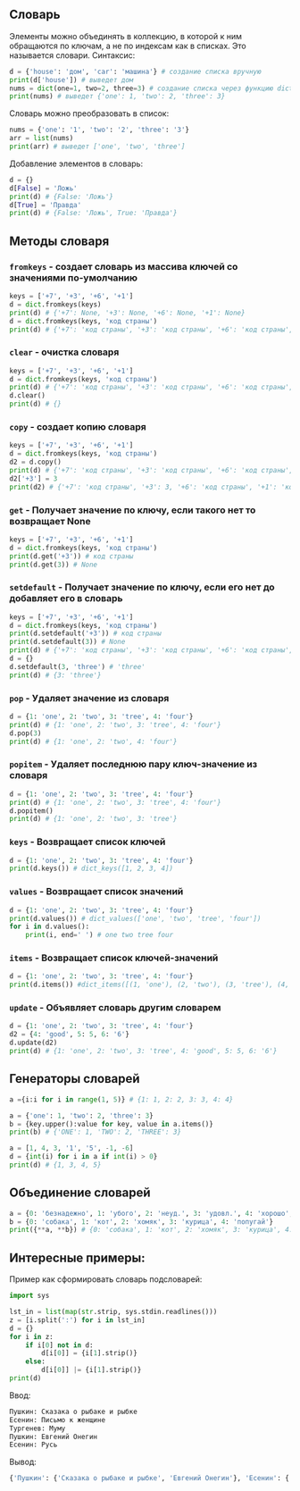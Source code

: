## Словарь
Элементы можно объединять в коллекцию, в которой к ним обращаются по ключам, а не по индексам как в списках. Это называется словари.
Синтаксис:

```python
d = {'house': 'дом', 'car': 'машина'} # создание списка вручную
print(d['house']) # выведет дом
nums = dict(one=1, two=2, three=3) # создание списка через функцию dict
print(nums) # выведет {'one': 1, 'two': 2, 'three': 3}
```

Словарь можно преобразовать в список:

```python
nums = {'one': '1', 'two': '2', 'three': '3'}
arr = list(nums)
print(arr) # выведет ['one', 'two', 'three']
```

Добавление элементов в словарь:

```python
d = {}
d[False] = 'Ложь'
print(d) # {False: 'Ложь'}
d[True] = 'Правда'
print(d) # {False: 'Ложь', True: 'Правда'}
```

## Методы словаря

### `fromkeys` - создает словарь из массива ключей со значениями по-умолчанию

```python
keys = ['+7', '+3', '+6', '+1']
d = dict.fromkeys(keys)
print(d) # {'+7': None, '+3': None, '+6': None, '+1': None}
d = dict.fromkeys(keys, 'код страны')
print(d) # {'+7': 'код страны', '+3': 'код страны', '+6': 'код страны', '+1': 'код страны'}
```

### `clear` - очистка словаря

```python
keys = ['+7', '+3', '+6', '+1']
d = dict.fromkeys(keys, 'код страны')
print(d) # {'+7': 'код страны', '+3': 'код страны', '+6': 'код страны', '+1': 'код страны'}
d.clear()
print(d) # {}
```

### `copy` - создает копию словаря

```python
keys = ['+7', '+3', '+6', '+1']
d = dict.fromkeys(keys, 'код страны')
d2 = d.copy()
print(d) # {'+7': 'код страны', '+3': 'код страны', '+6': 'код страны', '+1': 'код страны'}
d2['+3'] = 3
print(d2) # {'+7': 'код страны', '+3': 3, '+6': 'код страны', '+1': 'код страны'}
```

### `get` - Получает значение по ключу, если такого нет то возвращает None

```python
keys = ['+7', '+3', '+6', '+1']
d = dict.fromkeys(keys, 'код страны')
print(d.get('+3')) # код страны
print(d.get(3)) # None
```

### `setdefault` - Получает значение по ключу, если его нет до добавляет его в словарь

```python
keys = ['+7', '+3', '+6', '+1']
d = dict.fromkeys(keys, 'код страны')
print(d.setdefault('+3')) # код страны
print(d.setdefault(3)) # None
print(d) # {'+7': 'код страны', '+3': 'код страны', '+6': 'код страны', '+1': 'код страны', 3: None}
d = {}
d.setdefault(3, 'three') # 'three'
print(d) # {3: 'three'}
```

### `pop` - Удаляет значение из словаря

```python
d = {1: 'one', 2: 'two', 3: 'tree', 4: 'four'}
print(d) # {1: 'one', 2: 'two', 3: 'tree', 4: 'four'}
d.pop(3)
print(d) # {1: 'one', 2: 'two', 4: 'four'}
```

### `popitem` - Удаляет последнюю пару ключ-значение из словаря

```python
d = {1: 'one', 2: 'two', 3: 'tree', 4: 'four'}
print(d) # {1: 'one', 2: 'two', 3: 'tree', 4: 'four'}
d.popitem()
print(d) # {1: 'one', 2: 'two', 3: 'tree'}
```

### `keys` - Возвращает список ключей

```python
d = {1: 'one', 2: 'two', 3: 'tree', 4: 'four'}
print(d.keys()) # dict_keys([1, 2, 3, 4])
```

### `values` - Возвращает список значений

```python
d = {1: 'one', 2: 'two', 3: 'tree', 4: 'four'}
print(d.values()) # dict_values(['one', 'two', 'tree', 'four'])
for i in d.values():
    print(i, end=' ') # one two tree four
```

### `items` - Возвращает список ключей-значений

```python
d = {1: 'one', 2: 'two', 3: 'tree', 4: 'four'}
print(d.items()) #dict_items([(1, 'one'), (2, 'two'), (3, 'tree'), (4, 'four')])
```

### `update` - Объявляет словарь другим словарем

```python
d = {1: 'one', 2: 'two', 3: 'tree', 4: 'four'}
d2 = {4: 'good', 5: 5, 6: '6'}
d.update(d2)
print(d) # {1: 'one', 2: 'two', 3: 'tree', 4: 'good', 5: 5, 6: '6'}
```


## Генераторы словарей

```python
a ={i:i for i in range(1, 5)} # {1: 1, 2: 2, 3: 3, 4: 4}
```

```python
a = {'one': 1, 'two': 2, 'three': 3}
b = {key.upper():value for key, value in a.items()}
print(b) # {'ONE': 1, 'TWO': 2, 'THREE': 3}
```

```python
a = [1, 4, 3, '1', '5', -1, -6]
d = {int(i) for i in a if int(i) > 0}
print(d) # {1, 3, 4, 5}
```

## Объединение словарей

```python
a = {0: 'безнадежно', 1: 'убого', 2: 'неуд.', 3: 'удовл.', 4: 'хорошо', 5: 'отлично'}
b = {0: 'собака', 1: 'кот', 2: 'хомяк', 3: 'курица', 4: 'попугай'}
print({**a, **b}) # {0: 'собака', 1: 'кот', 2: 'хомяк', 3: 'курица', 4: 'попугай', 5: 'отлично'}
```

## Интересные примеры:
Пример как сформировать словарь подсловарей:

```python
import sys

lst_in = list(map(str.strip, sys.stdin.readlines()))
z = [i.split(':') for i in lst_in] 
d = {}
for i in z:
    if i[0] not in d:
        d[i[0]] = {i[1].strip()}
    else:
        d[i[0]] |= {i[1].strip()}
print(d)
```

Ввод:

```python
Пушкин: Сказака о рыбаке и рыбке
Есенин: Письмо к женщине
Тургенев: Муму
Пушкин: Евгений Онегин
Есенин: Русь
```

Вывод:

```python
{'Пушкин': {'Сказака о рыбаке и рыбке', 'Евгений Онегин'}, 'Есенин': {'Письмо к женщине', 'Русь'}, 'Тургенев': {'Муму'}}
```

